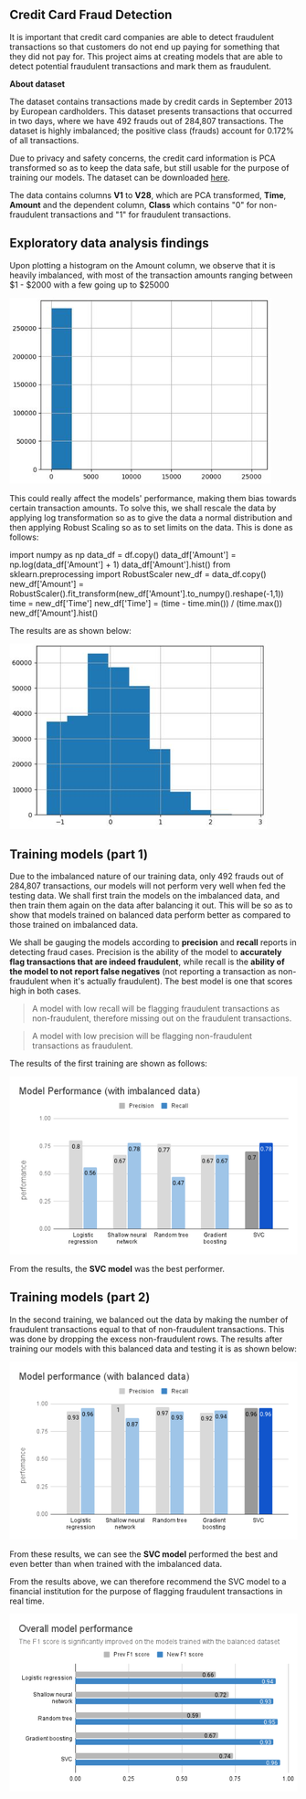 ## **Credit Card Fraud Detection**
It is important that credit card companies are able to detect fraudulent transactions so that customers do not end up paying for something that they did not pay for. This project aims at creating models that are able to detect potential fraudulent transactions and mark them as fraudulent.




**About dataset**

The dataset contains transactions made by credit cards in September 2013 by European cardholders.
This dataset presents transactions that occurred in two days, where we have 492 frauds out of 284,807 transactions. The dataset is highly imbalanced; the positive class (frauds) account for 0.172% of all transactions.

Due to privacy and safety concerns, the credit card information is PCA transformed so as to keep the data safe, but still usable for the purpose of training our models. The dataset can be downloaded [here](https://www.kaggle.com/datasets/mlg-ulb/creditcardfraud).

The data contains columns **V1** to **V28**, which are PCA transformed, **Time**, **Amount** and the dependent column, **Class** which contains "0" for non-fraudulent transactions and "1" for fraudulent transactions.

## Exploratory data analysis findings
Upon plotting a histogram on the Amount column, we observe that it is heavily imbalanced, with most of the transaction amounts ranging between $1 - $2000 with a few going up to $25000

![imbalanced data](./images/imbalanced%20amount.JPG)

This could really affect the models' performance, making them bias towards certain transaction amounts.
To solve this, we shall rescale the data by applying log transformation so as to give the data a normal distribution and then applying Robust Scaling so as to set limits on the data. This is done as follows:


import numpy as np
data_df = df.copy()
data_df['Amount'] = np.log(data_df['Amount'] + 1)
data_df['Amount'].hist()
from sklearn.preprocessing import RobustScaler
new_df = data_df.copy()
new_df['Amount'] = RobustScaler().fit_transform(new_df['Amount'].to_numpy().reshape(-1,1))
time = new_df['Time']
new_df['Time'] = (time - time.min()) / (time.max())
new_df['Amount'].hist()

The results are as shown below:

![balanced data](./images/balanced%20amount.JPG)
## Training models (part 1)
Due to the imbalanced nature of our training data, only 492 frauds out of 284,807 transactions, our models will not perform very well when fed the testing data.
We shall first train the models on the imbalanced data, and then train them again on the data after balancing it out. This will be so as to show that models trained on balanced data perform better as compared to those trained on imbalanced data.

We shall be gauging the models according to **precision** and **recall** reports in detecting fraud cases. Precision is the ability of the model to **accurately flag transactions that are indeed fraudulent**, while recall is the **ability of the model to not report false negatives** (not reporting a transaction as non-fraudulent when it's actually fraudulent). The best model is one that scores high in both cases.
> A model with low recall will be flagging fraudulent transactions as non-fraudulent, therefore missing out on the fraudulent transactions.

> A model with low precision will be flagging non-fraudulent transactions as fraudulent.

The results of the first training are shown as follows:

![model with imbalanced data](./images/Model%20Performance%20(with%20imbalanced%20data).png)

From the results, the **SVC model** was the best performer.
## Training models (part 2)
In the second training, we balanced out the data by making the number of fraudulent transactions equal to that of non-fraudulent transactions. This was done by dropping the excess non-fraudulent rows. 
The results after training our models with this balanced data and testing it is as shown below:

![balanced data](./images/Model%20performance%20(with%20balanced%20data).png)

From these results, we can see the **SVC model** performed the best and even better than when trained with the imbalanced data.

From the results above, we can therefore recommend the SVC model to a financial institution for the purpose of flagging fraudulent transactions in real time.

![overall model performance](./images/Overall%20model%20performance%20.png)



